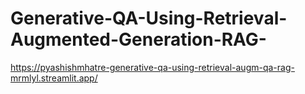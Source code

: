 # Generative-QA-Using-Retrieval-Augmented-Generation-RAG-

https://pyashishmhatre-generative-qa-using-retrieval-augm-qa-rag-mrmlyl.streamlit.app/

